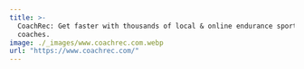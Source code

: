 ```yaml
---
title: >-
  CoachRec: Get faster with thousands of local & online endurance sports
  coaches.
image: ./_images/www.coachrec.com.webp
url: "https://www.coachrec.com/"
---
```

